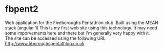 # fbpent2
Web application for the Fiveboroughs Pentathlon club.
Built using the MEAN stack (angular 1)
This is my first web site using this technology. It may need some imporvements here and there but I'm generally very happy with it.
The site can be accessed using the following URL http://www.5boroughspentathlon.co.uk
